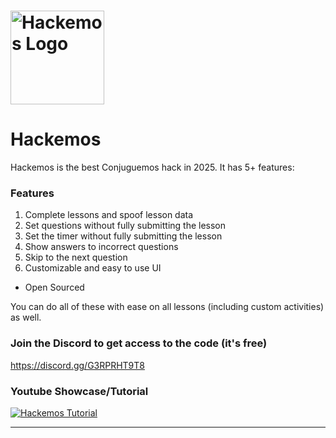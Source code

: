 # <a href="https://hackemos.github.io"><img src="./assets/logo%20outline.png" alt="Hackemos Logo" width="150"></a>

# Hackemos  

Hackemos is the best Conjuguemos hack in 2025. It has 5+ features:  

### Features  
1. Complete lessons and spoof lesson data 
2. Set questions without fully submitting the lesson  
3. Set the timer without fully submitting the lesson  
4. Show answers to incorrect questions  
5. Skip to the next question  
6. Customizable and easy to use UI 
+ Open Sourced  

You can do all of these with ease on all lessons (including custom activities) as well.


### Join the Discord to get access to the code (it's free)
https://discord.gg/G3RPRHT9T8


### Youtube Showcase/Tutorial
<a href="https://www.youtube.com/watch?v=nYPZTNSXqVI&ab_channel=HackemosOffical">
  <img src="https://github.com/user-attachments/assets/f915e190-37d8-44bb-b69a-0ae49e2f1e50" alt="Hackemos Tutorial" />
</a>


---
 

